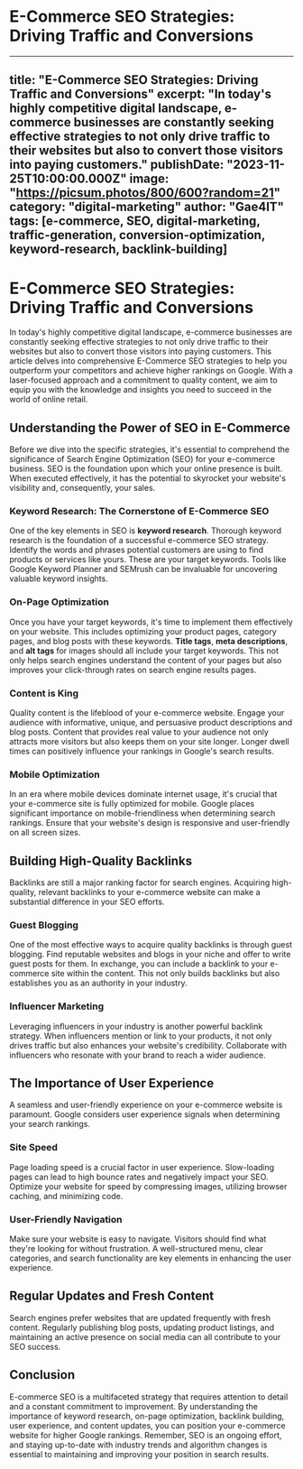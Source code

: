 # E-Commerce SEO Strategies: Driving Traffic and Conversions

---
title: "E-Commerce SEO Strategies: Driving Traffic and Conversions"
excerpt: "In today's highly competitive digital landscape, e-commerce businesses are constantly seeking effective strategies to not only drive traffic to their websites but also to convert those visitors into paying customers."
publishDate: "2023-11-25T10:00:00.000Z"
image: "https://picsum.photos/800/600?random=21"
category: "digital-marketing"
author: "Gae4IT"
tags: [e-commerce, SEO, digital-marketing, traffic-generation, conversion-optimization, keyword-research, backlink-building]
---

# E-Commerce SEO Strategies: Driving Traffic and Conversions

In today's highly competitive digital landscape, e-commerce businesses are constantly seeking effective strategies to not only drive traffic to their websites but also to convert those visitors into paying customers. This article delves into comprehensive E-Commerce SEO strategies to help you outperform your competitors and achieve higher rankings on Google. With a laser-focused approach and a commitment to quality content, we aim to equip you with the knowledge and insights you need to succeed in the world of online retail.

## Understanding the Power of SEO in E-Commerce

Before we dive into the specific strategies, it's essential to comprehend the significance of Search Engine Optimization (SEO) for your e-commerce business. SEO is the foundation upon which your online presence is built. When executed effectively, it has the potential to skyrocket your website's visibility and, consequently, your sales.

### Keyword Research: The Cornerstone of E-Commerce SEO

One of the key elements in SEO is **keyword research**. Thorough keyword research is the foundation of a successful e-commerce SEO strategy. Identify the words and phrases potential customers are using to find products or services like yours. These are your target keywords. Tools like Google Keyword Planner and SEMrush can be invaluable for uncovering valuable keyword insights.

### On-Page Optimization

Once you have your target keywords, it's time to implement them effectively on your website. This includes optimizing your product pages, category pages, and blog posts with these keywords. **Title tags**, **meta descriptions**, and **alt tags** for images should all include your target keywords. This not only helps search engines understand the content of your pages but also improves your click-through rates on search engine results pages.

### Content is King

Quality content is the lifeblood of your e-commerce website. Engage your audience with informative, unique, and persuasive product descriptions and blog posts. Content that provides real value to your audience not only attracts more visitors but also keeps them on your site longer. Longer dwell times can positively influence your rankings in Google's search results.

### Mobile Optimization

In an era where mobile devices dominate internet usage, it's crucial that your e-commerce site is fully optimized for mobile. Google places significant importance on mobile-friendliness when determining search rankings. Ensure that your website's design is responsive and user-friendly on all screen sizes.

## Building High-Quality Backlinks

Backlinks are still a major ranking factor for search engines. Acquiring high-quality, relevant backlinks to your e-commerce website can make a substantial difference in your SEO efforts.

### Guest Blogging

One of the most effective ways to acquire quality backlinks is through guest blogging. Find reputable websites and blogs in your niche and offer to write guest posts for them. In exchange, you can include a backlink to your e-commerce site within the content. This not only builds backlinks but also establishes you as an authority in your industry.

### Influencer Marketing

Leveraging influencers in your industry is another powerful backlink strategy. When influencers mention or link to your products, it not only drives traffic but also enhances your website's credibility. Collaborate with influencers who resonate with your brand to reach a wider audience.

## The Importance of User Experience

A seamless and user-friendly experience on your e-commerce website is paramount. Google considers user experience signals when determining your search rankings.

### Site Speed

Page loading speed is a crucial factor in user experience. Slow-loading pages can lead to high bounce rates and negatively impact your SEO. Optimize your website for speed by compressing images, utilizing browser caching, and minimizing code.

### User-Friendly Navigation

Make sure your website is easy to navigate. Visitors should find what they're looking for without frustration. A well-structured menu, clear categories, and search functionality are key elements in enhancing the user experience.

## Regular Updates and Fresh Content

Search engines prefer websites that are updated frequently with fresh content. Regularly publishing blog posts, updating product listings, and maintaining an active presence on social media can all contribute to your SEO success.

## Conclusion

E-commerce SEO is a multifaceted strategy that requires attention to detail and a constant commitment to improvement. By understanding the importance of keyword research, on-page optimization, backlink building, user experience, and content updates, you can position your e-commerce website for higher Google rankings. Remember, SEO is an ongoing effort, and staying up-to-date with industry trends and algorithm changes is essential to maintaining and improving your position in search results.